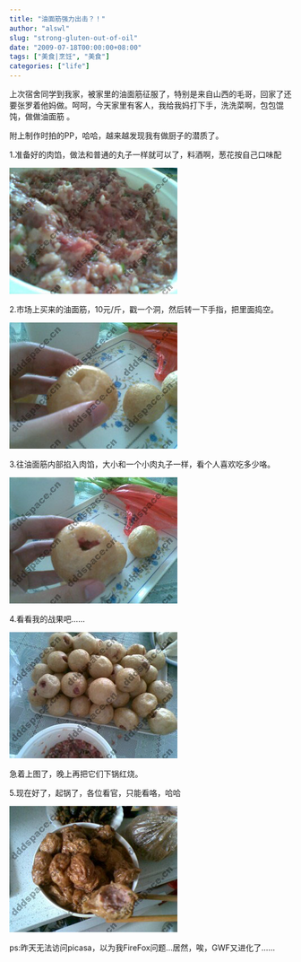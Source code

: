 ```yaml
---
title: "油面筋强力出击？！"
author: "alswl"
slug: "strong-gluten-out-of-oil"
date: "2009-07-18T00:00:00+08:00"
tags: ["美食|烹饪", "美食"]
categories: ["life"]
---
```


上次宿舍同学到我家，被家里的油面筋征服了，特别是来自山西的毛哥，回家了还要张罗着他妈做。呵呵，今天家里有客人，我给我妈打下手，洗洗菜啊，包包馄饨，做做油面筋
。

附上制作时拍的PP，哈哈，越来越发现我有做厨子的潜质了。

1.准备好的肉馅，做法和普通的丸子一样就可以了，料酒啊，葱花按自己口味配

[![20090718(004)](../../static/images/upload_dropbox/200907/20090718004-300x225.jpg)](../../static/images/upload_dropbox/200907/20090718004.jpg)

2.市场上买来的油面筋，10元/斤，戳一个洞，然后转一下手指，把里面捣空。

[![20090718(001)](../../static/images/upload_dropbox/200907/20090718001-300x225.jpg)](../../static/images/upload_dropbox/200907/20090718001.jpg)

3.往油面筋内部掐入肉馅，大小和一个小肉丸子一样，看个人喜欢吃多少咯。

[![20090718(002)](../../static/images/upload_dropbox/200907/20090718002-300x225.jpg)](../../static/images/upload_dropbox/200907/20090718002.jpg)

4.看看我的战果吧……

[![20090718(003)](../../static/images/upload_dropbox/200907/20090718003-300x225.jpg)](../../static/images/upload_dropbox/200907/20090718003.jpg)

急着上图了，晚上再把它们下锅红烧。

5.现在好了，起锅了，各位看官，只能看咯，哈哈

[![20090718(005)](../../static/images/upload_dropbox/200907/20090718005-300x225.jpg)](../../static/images/upload_dropbox/200907/20090718005.jpg)

ps:昨天无法访问picasa，以为我FireFox问题…居然，唉，GWF又进化了……
